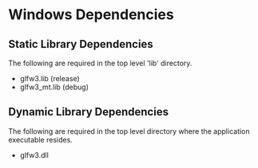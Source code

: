 # Windows Dependencies
## Static Library Dependencies
The following are required in the top level 'lib' directory.
* glfw3.lib (release)
* glfw3_mt.lib (debug)

## Dynamic Library Dependencies
The following are required in the top level directory where the application executable resides.
* glfw3.dll